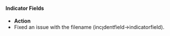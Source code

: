 
#### Indicator Fields

- **Action**
- Fixed an issue with the filename (incןdentfield->indicatorfield).
